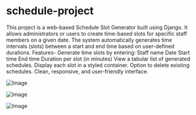 # schedule-project
This project is a web-based Schedule Slot Generator built using Django. It allows administrators or users to create time-based slots for specific staff members on a given date. The system automatically generates time intervals (slots) between a start and end time based on user-defined durations.
Features-
Generate time slots by entering:
Staff name
Date
Start time
End time
Duration per slot (in minutes)
View a tabular list of generated schedules.
Display each slot in a styled container.
Option to delete existing schedules.
Clean, responsive, and user-friendly interface.


![Image](https://github.com/user-attachments/assets/59ba9834-96ee-41bc-8dcb-d0a1daf494c4)

![Image](https://github.com/user-attachments/assets/5dd50de7-b711-43fd-be26-d1b329d1d181)

![Image](https://github.com/user-attachments/assets/d24360e6-1fde-4669-83a4-f0743878014b)
